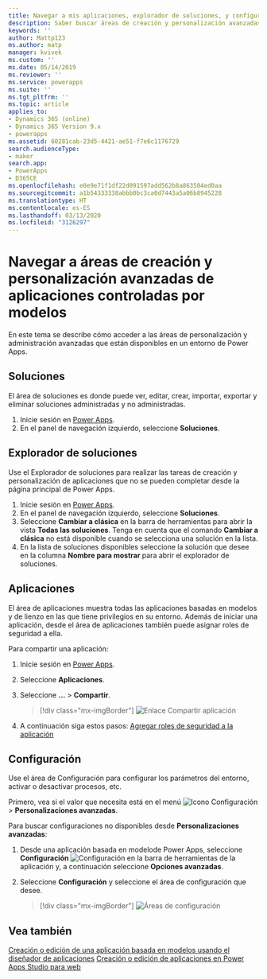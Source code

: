 ```yaml
---
title: Navegar a mis aplicaciones, explorador de soluciones, y configuración en Power Apps | Microsoft Docs
description: Saber buscar áreas de creación y personalización avanzadas de aplicaciones en Power Apps
keywords: ''
author: Mattp123
ms.author: matp
manager: kvivek
ms.custom: ''
ms.date: 05/14/2019
ms.reviewer: ''
ms.service: powerapps
ms.suite: ''
ms.tgt_pltfrm: ''
ms.topic: article
applies_to:
- Dynamics 365 (online)
- Dynamics 365 Version 9.x
- powerapps
ms.assetid: 60281cab-23d5-4421-ae51-f7e6c1176729
search.audienceType:
- maker
search.app:
- PowerApps
- D365CE
ms.openlocfilehash: e0e9e71f1df22d091597add562b8a863504ed0aa
ms.sourcegitcommit: a1b54333338abbb0bc3ca0d7443a5a06b8945228
ms.translationtype: HT
ms.contentlocale: es-ES
ms.lasthandoff: 03/13/2020
ms.locfileid: "3126297"
---
```

# <a name="navigate-to-advanced-model-driven-app-making-and-customization-areas"></a>Navegar a áreas de creación y personalización avanzadas de aplicaciones controladas por modelos

En este tema se describe cómo acceder a las áreas de personalización y administración avanzadas que están disponibles en un entorno de Power Apps.

## <a name="solutions"></a>Soluciones
El área de soluciones es donde puede ver, editar, crear, importar, exportar y eliminar soluciones administradas y no administradas. 

1.  Inicie sesión en [Power Apps](https://make.powerapps.com/?utm_source=padocs&utm_medium=linkinadoc&utm_campaign=referralsfromdoc).
2.  En el panel de navegación izquierdo, seleccione **Soluciones**. 

## <a name="solution-explorer"></a>Explorador de soluciones
Use el Explorador de soluciones para realizar las tareas de creación y personalización de aplicaciones que no se pueden completar desde la página principal de Power Apps.

1.  Inicie sesión en [Power Apps](https://make.powerapps.com/?utm_source=padocs&utm_medium=linkinadoc&utm_campaign=referralsfromdoc). 
2.  En el panel de navegación izquierdo, seleccione **Soluciones**.  
3.  Seleccione **Cambiar a clásica** en la barra de herramientas para abrir la vista **Todas las soluciones**. 
    Tenga en cuenta que el comando **Cambiar a clásica** no está disponible cuando se selecciona una solución en la lista.
4.  En la lista de soluciones disponibles seleccione la solución que desee en la columna **Nombre para mostrar** para abrir el explorador de soluciones.

## <a name="apps"></a>Aplicaciones
El área de aplicaciones muestra todas las aplicaciones basadas en modelos y de lienzo en las que tiene privilegios en su entorno. Además de iniciar una aplicación, desde el área de aplicaciones también puede asignar roles de seguridad a ella. 

Para compartir una aplicación:
1.  Inicie sesión en [Power Apps](https://make.powerapps.com/?utm_source=padocs&utm_medium=linkinadoc&utm_campaign=referralsfromdoc).

2.  Seleccione **Aplicaciones**.
 
3.  Seleccione **…** > **Compartir**. 

    > [!div class="mx-imgBorder"] 
    > ![Enlace Compartir aplicación](media/share-link.png) 

4. A continuación siga estos pasos: [Agregar roles de seguridad a la aplicación](https://docs.microsoft.com/powerapps/maker/model-driven-apps/share-model-driven-app#add-security-roles-to-the-app)
 
## <a name="settings"></a>Configuración
Use el área de Configuración para configurar los parámetros del entorno, activar o desactivar procesos, etc. 

Primero, vea si el valor que necesita está en el menú ![Icono Configuración](media/powerapps-gear.png)  > **Personalizaciones avanzadas**.

Para buscar configuraciones no disponibles desde **Personalizaciones avanzadas**:  
1.  Desde una aplicación basada en modelode Power Apps, seleccione **Configuración** ![Configuración](../model-driven-apps/media/powerapps-gear.png) en la barra de herramientas de la aplicación y, a continuación seleccione **Opciones avanzadas**. 
2.  Seleccione **Configuración** y seleccione el área de configuración que desee.

    > [!div class="mx-imgBorder"] 
    > ![Áreas de configuración](media/settings-areas.png) 

## <a name="see-also"></a>Vea también
[Creación o edición de una aplicación basada en modelos usando el diseñador de aplicaciones](create-edit-app.md)
[Creación o edición de aplicaciones en Power Apps Studio para web](../canvas-apps/create-app-browser.md)
